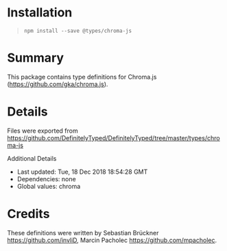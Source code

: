 # Installation
> `npm install --save @types/chroma-js`

# Summary
This package contains type definitions for Chroma.js (https://github.com/gka/chroma.js).

# Details
Files were exported from https://github.com/DefinitelyTyped/DefinitelyTyped/tree/master/types/chroma-js

Additional Details
 * Last updated: Tue, 18 Dec 2018 18:54:28 GMT
 * Dependencies: none
 * Global values: chroma

# Credits
These definitions were written by Sebastian Brückner <https://github.com/invliD>, Marcin Pacholec <https://github.com/mpacholec>.

